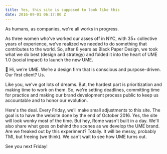 ```yaml
---
title: Yes, this site is supposed to look like this
date: 2016-09-01 06:17:00 Z
---
```


As humans, as companies, we're all works in progress.

As three women who’ve worked our asses off in NYC, with 35+ collective years of experience, we’ve realized we needed to do something that contributes to the world. So, after 8 years as Black Paper Design, we took what we do best (design and strategy) and folded it into the heart of UME 1.0 (social impact) to launch the new UME.

👋 Hi, we’re UME. We’re a design firm that is conscious and purpose-driven. Our first client? Us.

Like you, we've got lots of dreams. But, the hardest part is prioritization and making time to work on them. So, we're setting deadlines, committing time for practice and making our brand development process public to keep us accountable and to honor our evolution.

Here's the deal. Every Friday, we’ll make small adjustments to this site. The goal is to have the website done by the end of October 2016. Yes, the site will look wonky most of the time. But hey, Rome wasn't built in a day. We'll also share what goes on behind the scenes as we develop the UME brand. Are we freaked out by this experiment? Totally. It will be messy, probably TMI, but freeing (we think). We can't wait to see how UME turns out.

See you next Friday!